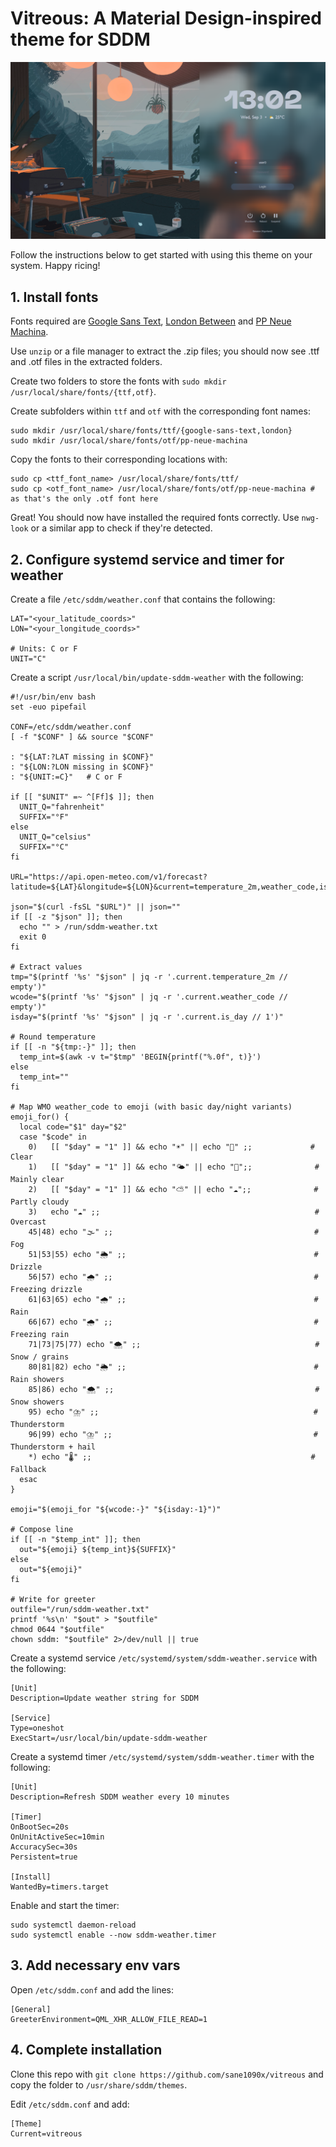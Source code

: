 # Vitreous: A Material Design-inspired theme for SDDM

![screenshot.png](repo_assets/screenshot.png)

Follow the instructions below to get started with using this theme on your system. Happy ricing!

## 1. Install fonts

Fonts required are [Google Sans Text](https://cdn.onlinewebfonts.com/Downloads/20250903/5c/OnlineWebFonts_COM_5c4fcd687637035e8854b4e9b94e727c.zip), [London Between](https://dl.dafont.com/dl/?f=london_between) and [PP Neue Machina](https://befonts.com/downfile/c0971349aa504b26b467af44daccf0a6.105233).

Use `unzip` or a file manager to extract the .zip files; you should now see .ttf and .otf files in the extracted folders.

Create two folders to store the fonts with `sudo mkdir /usr/local/share/fonts/{ttf,otf}`.

Create subfolders within `ttf` and `otf` with the corresponding font names:

```
sudo mkdir /usr/local/share/fonts/ttf/{google-sans-text,london}
sudo mkdir /usr/local/share/fonts/otf/pp-neue-machina
```

Copy the fonts to their corresponding locations with:

```
sudo cp <ttf_font_name> /usr/local/share/fonts/ttf/
sudo cp <otf_font_name> /usr/local/share/fonts/otf/pp-neue-machina # as that's the only .otf font here
```

Great! You should now have installed the required fonts correctly. Use `nwg-look` or a similar app to check if they're detected.

## 2. Configure systemd service and timer for weather

Create a file `/etc/sddm/weather.conf` that contains the following:

```
LAT="<your_latitude_coords>"
LON="<your_longitude_coords>"

# Units: C or F
UNIT="C"

```

Create a script `/usr/local/bin/update-sddm-weather` with the following:

```
#!/usr/bin/env bash
set -euo pipefail

CONF=/etc/sddm/weather.conf
[ -f "$CONF" ] && source "$CONF"

: "${LAT:?LAT missing in $CONF}"
: "${LON:?LON missing in $CONF}"
: "${UNIT:=C}"   # C or F

if [[ "$UNIT" =~ ^[Ff]$ ]]; then
  UNIT_Q="fahrenheit"
  SUFFIX="°F"
else
  UNIT_Q="celsius"
  SUFFIX="°C"
fi

URL="https://api.open-meteo.com/v1/forecast?latitude=${LAT}&longitude=${LON}&current=temperature_2m,weather_code,is_day&temperature_unit=${UNIT_Q}"

json="$(curl -fsSL "$URL")" || json=""
if [[ -z "$json" ]]; then
  echo "" > /run/sddm-weather.txt
  exit 0
fi

# Extract values
tmp="$(printf '%s' "$json" | jq -r '.current.temperature_2m // empty')"
wcode="$(printf '%s' "$json" | jq -r '.current.weather_code // empty')"
isday="$(printf '%s' "$json" | jq -r '.current.is_day // 1')"

# Round temperature
if [[ -n "${tmp:-}" ]]; then
  temp_int=$(awk -v t="$tmp" 'BEGIN{printf("%.0f", t)}')
else
  temp_int=""
fi

# Map WMO weather_code to emoji (with basic day/night variants)
emoji_for() {
  local code="$1" day="$2"
  case "$code" in
    0)   [[ "$day" = "1" ]] && echo "☀️" || echo "🌙" ;;             # Clear
    1)   [[ "$day" = "1" ]] && echo "🌤️" || echo "🌙";;              # Mainly clear
    2)   [[ "$day" = "1" ]] && echo "⛅️" || echo "☁️";;              # Partly cloudy
    3)   echo "☁️" ;;                                                # Overcast
    45|48) echo "🌫️" ;;                                             # Fog
    51|53|55) echo "🌦️" ;;                                          # Drizzle
    56|57) echo "🌧️" ;;                                             # Freezing drizzle
    61|63|65) echo "🌧️" ;;                                          # Rain
    66|67) echo "🌧️" ;;                                             # Freezing rain
    71|73|75|77) echo "🌨️" ;;                                       # Snow / grains
    80|81|82) echo "🌦️" ;;                                          # Rain showers
    85|86) echo "🌨️" ;;                                             # Snow showers
    95) echo "⛈️" ;;                                                # Thunderstorm
    96|99) echo "⛈️" ;;                                             # Thunderstorm + hail
    *) echo "🌡️" ;;                                                 # Fallback
  esac
}

emoji="$(emoji_for "${wcode:-}" "${isday:-1}")"

# Compose line
if [[ -n "$temp_int" ]]; then
  out="${emoji} ${temp_int}${SUFFIX}"
else
  out="${emoji}"
fi

# Write for greeter
outfile="/run/sddm-weather.txt"
printf '%s\n' "$out" > "$outfile"
chmod 0644 "$outfile"
chown sddm: "$outfile" 2>/dev/null || true
```

Create a systemd service `/etc/systemd/system/sddm-weather.service` with the following:

```
[Unit]
Description=Update weather string for SDDM

[Service]
Type=oneshot
ExecStart=/usr/local/bin/update-sddm-weather
```

Create a systemd timer `/etc/systemd/system/sddm-weather.timer` with the following:

```
[Unit]
Description=Refresh SDDM weather every 10 minutes

[Timer]
OnBootSec=20s
OnUnitActiveSec=10min
AccuracySec=30s
Persistent=true

[Install]
WantedBy=timers.target
```

Enable and start the timer:

```
sudo systemctl daemon-reload
sudo systemctl enable --now sddm-weather.timer
```

## 3. Add necessary env vars

Open `/etc/sddm.conf` and add the lines:

```
[General]
GreeterEnvironment=QML_XHR_ALLOW_FILE_READ=1
```

## 4. Complete installation

Clone this repo with `git clone https://github.com/sane1090x/vitreous` and copy the folder to `/usr/share/sddm/themes`.

Edit `/etc/sddm.conf` and add:

```
[Theme]
Current=vitreous
```

